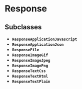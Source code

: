 # Response

## Subclasses

* **`ResponseApplicationJavascript`**
* **`ResponseApplicationJson`**
* **`ResponseFile`**
* **`ResponseImageGif`**
* **`ResponseImageJpeg`**
* **`ResponseImagePng`**
* **`ResponseTextCss`**
* **`ResponseTextHtml`**
* **`ResponseTextPlain`**


